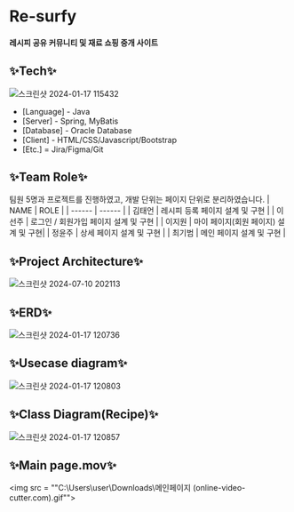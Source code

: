 # Re-surfy
#### 레시피 공유 커뮤니티 및 재료 쇼핑 중개 사이트 

## ✨Tech✨
![스크린샷 2024-01-17 115432](https://github.com/KIPUMP/Re-surfy_Project/assets/86760876/8e1e746a-d3bb-4818-8520-f2ad8fc436d7)
- [Language] - Java
- [Server] - Spring, MyBatis
- [Database] - Oracle Database
- [Client] - HTML/CSS/Javascript/Bootstrap
- [Etc.] = Jira/Figma/Git

## ✨Team Role✨
팀원 5명과 프로젝트를 진행하였고, 개발 단위는 페이지 단위로 분리하였습니다.
| NAME | ROLE |
| ------ | ------ |
| 김태언 | 레시피 등록 페이지 설계 및 구현 |
| 이선주 | 로그인 / 회원가입 페이지 설계 및 구현 |
| 이지원 | 마이 페이지(회원 페이지) 설계 및 구현|
| 정윤주 | 상세 페이지 설계 및 구현 |
| 최기범 | 메인 페이지 설계 및 구현 |

## ✨Project Architecture✨
![스크린샷 2024-07-10 202113](https://github.com/KIPUMP/Re-surfy_Project/assets/86760876/78422f83-d195-4dee-b9bc-be0e17570f37)

## ✨ERD✨
![스크린샷 2024-01-17 120736](https://github.com/KIPUMP/Re-surfy_Project/assets/86760876/f04ac3fc-ceda-4d5b-836f-b67f25ea0758)

## ✨Usecase diagram✨
![스크린샷 2024-01-17 120803](https://github.com/KIPUMP/Re-surfy_Project/assets/86760876/83c8d961-283e-4404-b87b-7e6ebe78c4b6)

## ✨Class Diagram(Recipe)✨
![스크린샷 2024-01-17 120857](https://github.com/KIPUMP/Re-surfy_Project/assets/86760876/67d729a3-18d4-49e5-aa96-1409253ef559)

## ✨Main page.mov✨
<img src = ""C:\Users\user\Downloads\메인페이지 (online-video-cutter.com).gif"">



